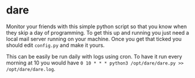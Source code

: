 # dare

Monitor your friends with this simple python script so that you know when they skip a day of programming. To get this up and running you just need a local mail server running on your machine. Once you get that ticked you should edit `config.py` and make it yours.

This can be easily be run daily with logs using cron. To have it run every morning at 10 you would have `0 10 * * * python3 /opt/dare/dare.py >> /opt/dare/dare.log`.
